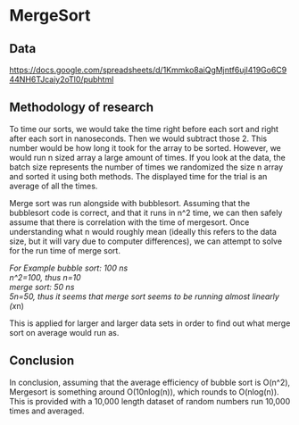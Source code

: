 # MergeSort

## Data
https://docs.google.com/spreadsheets/d/1Kmmko8aiQgMjntf6ujl419Go6C944NH6TJcaiy2oTl0/pubhtml
## Methodology of research
To time our sorts, we would take the time right before each sort and right after each sort in nanoseconds. Then we would subtract those 2. 
This number would be how long it took for the array to be sorted. However, we would run n sized array a large amount of times. 
If you look at the data, the batch size represents the number of times we randomized the size n array and sorted it using both methods. The displayed time for the trial is an average of all the times.

Merge sort was run alongside with bubblesort. Assuming that the bubblesort code is correct, and that it runs in n^2 time, we can then safely assume that there is correlation with the time of mergesort. Once understanding what n would roughly mean (ideally this refers to the data size, but it will vary due to computer differences), we can attempt to solve for the run time of merge sort. 

*For Example
bubble sort: 100 ns  
n^2=100, thus n=10   
merge sort: 50 ns   
5n=50, thus it seems that merge sort seems to be running almost linearly (x*n)   

This is applied for larger and larger data sets in order to find out what merge sort on average would run as. 

## Conclusion

In conclusion, assuming that the average efficiency of bubble sort is O(n^2), Mergesort is something around O(10nlog(n)), which rounds to O(nlog(n)). This is provided with a 10,000 length dataset of random numbers run 10,000 times and averaged. 
